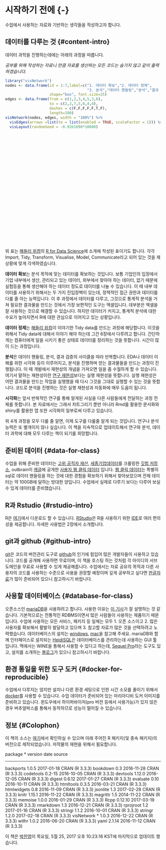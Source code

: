 
# 시작하기 전에 {-}

수업에서 사용하는 자료와 기반하는 생각들을 작성하고자 합니다. 

## 데이터를 다루는 것 {#content-intro}

데이터 과학을 진행하는데에는 아래의 과정을 따릅니다. 

*공부를 위해 작성하는 자료니 만큼 자료를 생산하는 모든 코드는 숨기지 않고 같이 출력하겠습니다.*


```r
library("visNetwork")
nodes <- data.frame(id = 1:7,label=c("1. 데이터 확보","2. 데이터 정제",
                                     "3. 분석","데이터 핸들링","분석","결과 검증","4. 시각화"),
                    shape="box", font.size=25)
edges <- data.frame(from = c(1,2,3,4,5,3,6), 
                    to = c(2,3,7,5,6,4,4),
                    dashes = c(F,F,F,F,F,T,F),
                    length=100)
visNetwork(nodes, edges, width = "100%") %>% 
  visEdges(arrows =list(to = list(enabled = TRUE, scaleFactor = 1))) %>% 
  visLayout(randomSeed = -0.9261698*10000)
```

<!--html_preserve--><div id="htmlwidget-14d5992801777f4abbc5" style="width:100%;height:355.968px;" class="visNetwork html-widget"></div>
<script type="application/json" data-for="htmlwidget-14d5992801777f4abbc5">{"x":{"nodes":{"id":[1,2,3,4,5,6,7],"label":["1. 데이터 확보","2. 데이터 정제","3. 분석","데이터 핸들링","분석","결과 검증","4. 시각화"],"shape":["box","box","box","box","box","box","box"],"font.size":[25,25,25,25,25,25,25]},"edges":{"from":[1,2,3,4,5,3,6],"to":[2,3,7,5,6,4,4],"dashes":[false,false,false,false,false,true,false],"length":[100,100,100,100,100,100,100]},"nodesToDataframe":true,"edgesToDataframe":true,"options":{"width":"100%","height":"100%","nodes":{"shape":"dot"},"manipulation":{"enabled":false},"edges":{"arrows":{"to":{"enabled":true,"scaleFactor":1}}},"layout":{"randomSeed":-9261.698}},"groups":null,"width":"100%","height":null,"idselection":{"enabled":false},"byselection":{"enabled":false},"main":null,"submain":null,"footer":null},"evals":[],"jsHooks":[]}</script><!--/html_preserve-->

위 표는 [해들리 위컴][101]의 [R for Data Science](http://r4ds.had.co.nz/)에 소개에 작성된 표이기도 합니다. 각각 Import, Tidy, Transform, Visualise, Model, Communicate라고 되어 있는 것을 제 상황에 맞게 각색하였습니다.

**데이터 확보**는 분석 목적에 맞는 데이터를 확보하는 것입니다. 보통 기업인의 입장에서 기업 내부에서 생산, 관리되고 있는 데이터, 외부에서 찾아야 하는 데이터, 없기 때문에 실험등을 통해 생산해야 하는 데이터 정도로 데이터를 나눌 수 있습니다. 이 때 내부 데이터를 사용하기 위해서는 두 가지 진입장벽이 있는데, 정책적인 접근 권한과 데이터를 다룰 줄 아는 능력입니다. 이 후 과정에서 데이터를 다루고, 그것으로 통계적 분석을 거쳐 필요한 결과물을 만드는 것에서 가장 보편적인 도구는 엑셀입니다. 데부분은 엑셀을 잘 사용하는 것으로 해결할 수 있습니다. 하지만 데이터가 커지고, 통계적 분석에 대한 수요가 높아지면서 R에 대한 관심으로 이어지고 있는 상황입니다.

**데이터 정제**는 [해들리 위컴][101]이 이야기한 Tidy data를 만드는 과정에 해당합니다. 이것을 위해서 Tidy data에 대해서 이야기 해야 하는데 그건 6장에서 다루려고 합니다. 간단하게는 컴퓨터에게 일을 시키기 좋은 상태로 데이터를 정리하는 것을 뜻합니다. 시간이 많이 드는 과정입니다.

**분석**은 데이터 핸들링, 분석, 결과 검증의 사이클을 따라 반복합니다. EDA나 데이터 이해를 위한 시각화 등이 이루어지고, 분석을 진행하며 얻는 결과물들을 만드는 과정이 진행됩니다. 이 때 개발에서 재현성의 개념을 가져오면 일을 좀 수월하게 할 수 있습니다. 여기서 말하는 재현성이란 [연구 재현성][102]보다는 실행 재현성을 뜻합니다. 실행 재현성은 어떤 결과물을 만드는 작업을 실행했을 때 다시 그것을 그대로 실행할 수 있는 것을 뜻합니다. 코드로 분석을 진행하는 것은 실행 재현성과 자동화에 매우 도움이 됩니다.

**시각화**는 앞서 반복적인 연구를 통해 알게된 사실을 다른 사람들에게 전달하는 과정 전체를 뜻합니다. 본 자료에서는 그래서 차트그리기 뿐만 아니라 Rmd를 활용한 문서화와 shiny를 활용한 앱 또한 시각화의 일부로써 다루고 있습니다.

위 4개 과정을 모두 다룰 줄 알면, 이제 도구를 다룰줄 알게 되는 것입니다. 연구나 분석 능력은 또 별개이지 않나 싶습니다. 이 책을 지속적으로 업데이트해서 연구와 분석, 데이터 과학에 대해 모두 다루는 책이 되기를 희망합니다.

## 준비된 데이터 {#data-for-class}

수업을 위해 준비한 데이터는 [고위 공직자 재산][103], [세종기업데이터][104]를 크롤링한 [깃헙 저장소][105], outbrain이 [캐글][106]에 공개한 [사용자 웹 클릭 데이터][107] 입니다. [웹 클릭 데이터][107]는 특별히 sql로 데이터 핸들링을 하는 것에 대한 경험을 확보하기 위해서 찾아보았으며 전체 데이터는 약 100GB에 달하는 방대한 양입니다. 수업에서 실제로 다루기 보다는 다루어 보실 수 있게 데이터를 준비했습니다.

## R과 Rstudio {#rstudio-intro}

R은 [여기][116]에서 다운로드 할 수 있습니다. [RStudio][118]은 R을 사용하기 위한 [IDE][119]로 여러 편의성을 제공합니다. 자세한 사용법은 2장에서 소개합니다.

## git과 github {#github-intro}

[git][120]은 코드의 버전관리 도구로 [github][121]의 인기에 힘입어 많은 개발자들이 사용하고 있습니다. 코드를 공개해 사용하면 무료이며, 이 책을 호스팅 하는 것처럼 각 아이디의 서브도메인을 무료로 사용할 수 있게 제공해줍니다. 수업에서는 자료 공유의 목적과 다른 사용자의 코드를 사용하는 수준으로 사용을 권장할 예정이며 깊게 공부하고 싶다면 [한글자료][122]가 많이 준비되어 있으니 참고하시기 바랍니다.

## 사용할 데이터베이스 {#database-for-class}

오픈소스인 [mariaDB][108]을 사용하려고 합니다. 사용한 이유는 [이 기사][109]가 잘 설명하는 것 같습니다. 기본적으로는 전통적인 RDBMS이면서 많은 사람들이 사용하는 제품이기 때문입니다. 수업에 사용하는 모든 서비스, 패키지 등 일체는 모두 1. 오픈 소스이고 2. 많은 사용자를 확보해서 활발히 발달하고 있으며 3. 참고할 자료가 많은 것을 선택하려고 노력했습니다. 데이터베이스의 설치는 [windows][110], [mac][112]을 참고해 주세요. mariaDB와 함께 인터페이스로 설치되는 [HeidiSQL][113]은 데이터베이스를 관리하는데 사용하는 GUI 툴입니다. 맥에서는 WINE을 통해서 사용할 수 있다고 하는데, [Sequel Pro][114]라는 도구도 있고, 설치를 소개하는 [블로그][111]가 있으니 참고하시기 바랍니다. 

## 환경 통일을 위한 도구 도커 {#docker-for-reproducible}

수업에서 다루지는 않지만 설치나 다른 환경 세팅으로 인한 시간 소모를 줄이기 위해서 [docker][115]를 사용할 수 있습니다. 수업 데이터가 준비되어 있는 마리아디비 도커 이미지를 준비하고 있습니다. 윈도우에서 하이퍼바이저(pro 버전 등에서 사용가능)가 있지 않은 경우 버추얼박스를 통해서 동작하므로 성능이 떨어질 수 있습니다. 

## 정보 {#Colophon}

 이 책의 소스는 [여기][117]에서 확인하실 수 있으며 아래 주어진 R 패키지(및 종속 패키지)의 버전으로 제작되었습니다. 저작물의 재현을 위해서 필요합니다.


package       *    version   date         source         
------------  ---  --------  -----------  ---------------
backports          1.0.5     2017-01-18   CRAN (R 3.3.3) 
bookdown           0.3       2016-11-28   CRAN (R 3.3.3) 
codetools          0.2-15    2016-10-05   CRAN (R 3.3.3) 
devtools           1.12.0    2016-12-05   CRAN (R 3.3.3) 
digest             0.6.12    2017-01-27   CRAN (R 3.3.3) 
evaluate           0.10      2016-10-11   CRAN (R 3.3.3) 
htmltools          0.3.5     2016-03-21   CRAN (R 3.3.3) 
htmlwidgets        0.8       2016-11-09   CRAN (R 3.3.3) 
jsonlite           1.3       2017-02-28   CRAN (R 3.3.3) 
knitr              1.15.1    2016-11-22   CRAN (R 3.3.3) 
magrittr           1.5       2014-11-22   CRAN (R 3.3.3) 
memoise            1.0.0     2016-01-29   CRAN (R 3.3.3) 
Rcpp               0.12.10   2017-03-19   CRAN (R 3.3.3) 
rmarkdown          1.3       2016-12-21   CRAN (R 3.3.3) 
rprojroot          1.2       2017-01-16   CRAN (R 3.3.3) 
stringi            1.1.2     2016-10-01   CRAN (R 3.3.3) 
stringr            1.2.0     2017-02-18   CRAN (R 3.3.3) 
visNetwork    *    1.0.3     2016-12-22   CRAN (R 3.3.3) 
withr              1.0.2     2016-06-20   CRAN (R 3.3.3) 
yaml               2.1.14    2016-11-12   CRAN (R 3.3.3) 

 이 책은 [박찬엽][123]이 목요일, 5월 25, 2017 오후 10:23:16 KST에 마지막으로 업데이트 했습니다.

[101]: http://hadley.nz/
[102]: http://scienceon.hani.co.kr/?document_srl=396048
[103]: http://jaesan.newstapa.org/#data
[104]: http://www.sejongdata.com/
[105]: https://github.com/mrchypark/sejongFinData
[106]: https://www.kaggle.com/
[107]: https://www.kaggle.com/c/outbrain-click-prediction/data
[108]: https://downloads.mariadb.org/
[109]: http://www.bloter.net/archives/172930
[110]: http://pyonji.tistory.com/11
[111]: http://wingsnote.com/22
[112]: https://cpuu.postype.com/post/24270/
[113]: https://www.heidisql.com/
[114]: http://www.sequelpro.com/
[115]: http://www.docker.com/
[116]: https://cloud.r-project.org/
[117]: https://github.com/mrchypark/data_camp_dabrp
[118]: https://www.rstudio.com/products/rstudio/download/
[119]: https://ko.wikipedia.org/wiki/%ED%86%B5%ED%95%A9_%EA%B0%9C%EB%B0%9C_%ED%99%98%EA%B2%BD
[120]: https://git-scm.com/book/ko/v2/%EC%8B%9C%EC%9E%91%ED%95%98%EA%B8%B0-%EB%B2%84%EC%A0%84-%EA%B4%80%EB%A6%AC%EB%9E%80%3F
[121]: https://github.com/
[122]: https://rogerdudler.github.io/git-guide/index.ko.html
[123]: https://rcoholic.github.io/
